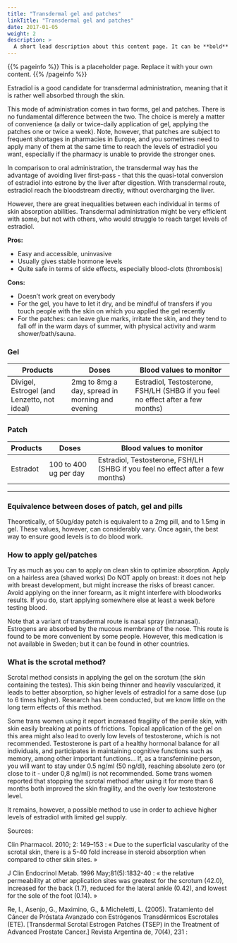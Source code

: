 ```yaml
---
title: "Transdermal gel and patches"
linkTitle: "Transdermal gel and patches"
date: 2017-01-05
weight: 2
description: >
  A short lead description about this content page. It can be **bold** or _italic_ and can be split over multiple paragraphs.
---
```


{{% pageinfo %}}
This is a placeholder page. Replace it with your own content.
{{% /pageinfo %}}

Estradiol is a good candidate for transdermal administration, meaning that it is rather well absorbed through the skin. 

This mode of administration comes in two forms, gel and patches. There is no fundamental difference between the two. The choice is merely a matter of convenience (a daily or twice-daily application of gel, applying the patches one or twice a week). Note, however, that patches are subject to frequent shortages in pharmacies in Europe, and you sometimes need to apply many of them at the same time to reach the levels of estradiol you want, especially if the pharmacy is unable to provide the stronger ones.

In comparison to oral administration, the transdermal way has the advantage of avoiding liver first-pass - that this the quasi-total conversion of estradiol into estrone by the liver after digestion. With transdermal route, estradiol reach the bloodstream directly, without overcharging the liver.

However, there are great inequalities between each individual in terms of skin absorption abilities. Transdermal administration might be very efficient with some, but not with others, who would struggle to reach target levels of estradiol.
	
**Pros:**
- Easy and accessible, uninvasive
- Usually gives stable hormone levels
- Quite safe in terms of side effects, especially blood-clots (thrombosis)
	
**Cons:**
- Doesn’t work great on everybody
- For the gel, you have to let it dry, and be mindful of transfers if you touch people with the skin on which you applied the gel recently
- For the patches: can leave glue marks, irritate the skin, and they tend to fall off in the warm days of summer, with physical activity and warm shower/bath/sauna.

### Gel ###

|Products|Doses|Blood values to monitor|
|--------|-----|----|
|Divigel, Estrogel (and Lenzetto, not ideal)|2mg to 8mg a day, spread in morning and evening|Estradiol, Testosterone, FSH/LH (SHBG if you feel no effect after a few months)|

### Patch ###

|Products|Doses|Blood values to monitor|
|--------|-----|----|
|Estradot|100 to 400 ug per day|Estradiol, Testosterone, FSH/LH (SHBG if you feel no effect after a few months)|
	
---

### Equivalence between doses of patch, gel and pills ###

Theoretically, of 50ug/day patch is equivalent to a 2mg pill, and to 1.5mg in gel.
These values, however, can considerably vary. Once again, the best way to ensure good levels is to do blood work.

### How to apply gel/patches ###

Try as much as you can to apply on clean skin to optimize absorption.
Apply on a hairless area (shaved works)
Do NOT apply on breast: it does not help with breast development, but might increase the risks of breast cancer.
Avoid applying on the inner forearm, as it might interfere with bloodworks results. If you do, start applying somewhere else at least a week before testing blood.

Note that a variant of transdermal route is nasal spray (intranasal). Estrogens are absorbed by the mucous membrane of the nose. This route is found to be more convenient by some people. However, this medication is not available in Sweden; but it can be found in other countries.

### What is the scrotal method? ###

Scrotal method consists in applying the gel on the scrotum (the skin containing the testes). This skin being thinner and heavily vascularized, it leads to better absorption, so higher levels of estradiol for a same dose (up to 6 times higher).
Research has been conducted, but we know little on the long term effects of this method.

Some trans women using it report increased fragility of the penile skin, with skin easily breaking at points of frictions. Topical application of the gel on this area might also lead to overly low levels of testosterone, which is not recommended. Testosterone is part of a healthy hormonal balance for all individuals, and participates in maintaining cognitive functions such as memory, among other important functions… If, as a transfeminine person, you will want to stay under 0.5 ng/ml (50 ng/dl), reaching absolute zero (or close to it - under 0,8 ng/ml) is not recommended. Some trans women reported that stopping the scrotal method after using it for more than 6 months both improved the skin fragility, and the overly low testosterone level.

It remains, however, a possible method to use in order to achieve higher levels of estradiol with limited gel supply.

Sources:

Clin Pharmacol. 2010; 2: 149–153 :
« Due to the superficial vascularity of the scrotal skin, there is a 5-40 fold increase in steroid absorption when compared to other skin sites. »

J Clin Endocrinol Metab. 1996 May;81(5):1832-40 : 
« the relative permeability at other application sites was greatest for the scrotum (42.0), increased for the back (1.7), reduced for the lateral ankle (0.42), and lowest for the sole of the foot (0.14). »

Re, I., Asenjo, G., Maximino, G., & Micheletti, L. (2005). Tratamiento del Cáncer de Próstata Avanzado con Estrógenos Transdérmicos Escrotales (ETE). [Transdermal Scrotal Estrogen Patches (TSEP) in the Treatment of Advanced Prostate Cancer.] Revista Argentina de, 70(4), 231 :


